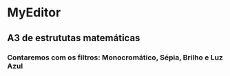# MyEditor

## A3 de estrututas matemáticas 

### Contaremos com os filtros: Monocromático, Sépia, Brilho e Luz Azul
